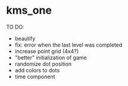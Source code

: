 # kms_one

TO DO:
- beautify
- fix: error when the last level was completed
- increase point grid (4x4?)
- "better" initialization of game
- randomize dot position
- add colors to dots
- time component